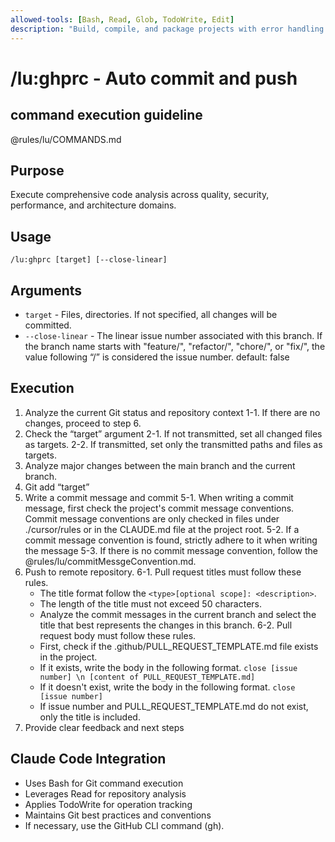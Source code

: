 ```yaml
---
allowed-tools: [Bash, Read, Glob, TodoWrite, Edit]
description: "Build, compile, and package projects with error handling and optimization"
---
```


# /lu:ghprc - Auto commit and push

## command execution guideline
@rules/lu/COMMANDS.md

## Purpose
Execute comprehensive code analysis across quality, security, performance, and architecture domains.

## Usage
```
/lu:ghprc [target] [--close-linear]
```

## Arguments
- `target` - Files, directories. If not specified, all changes will be committed.
- `--close-linear` - The linear issue number associated with this branch. If the branch name starts with "feature/", "refactor/", "chore/", or "fix/", the value following “/” is considered the issue number. default: false

## Execution
1. Analyze the current Git status and repository context
  1-1. If there are no changes, proceed to step 6.
2. Check the “target” argument
  2-1. If not transmitted, set all changed files as targets.
  2-2. If transmitted, set only the transmitted paths and files as targets.
3. Analyze major changes between the main branch and the current branch.
4. Git add “target”
5. Write a commit message and commit
  5-1. When writing a commit message, first check the project's commit message conventions. Commit message conventions are only checked in files under ./cursor/rules or in the CLAUDE.md file at the project root.
  5-2. If a commit message convention is found, strictly adhere to it when writing the message
  5-3. If there is no commit message convention, follow the @rules/lu/commitMessgeConvention.md.
6. Push to remote repository.
  6-1. Pull request titles must follow these rules.
    - The title format follow the `<type>[optional scope]: <description>`.
    - The length of the title must not exceed 50 characters.
    - Analyze the commit messages in the current branch and select the title that best represents the changes in this branch.
  6-2. Pull request body must follow these rules.
    - First, check if the .github/PULL_REQUEST_TEMPLATE.md file exists in the project.
    - If it exists, write the body in the following format. `close [issue number] \n [content of PULL_REQUEST_TEMPLATE.md]`
    - If it doesn't exist, write the body in the following format. `close [issue number]`
    - If issue number and PULL_REQUEST_TEMPLATE.md do not exist, only the title is included.
7. Provide clear feedback and next steps

## Claude Code Integration
- Uses Bash for Git command execution
- Leverages Read for repository analysis
- Applies TodoWrite for operation tracking
- Maintains Git best practices and conventions
- If necessary, use the GitHub CLI command (gh).
